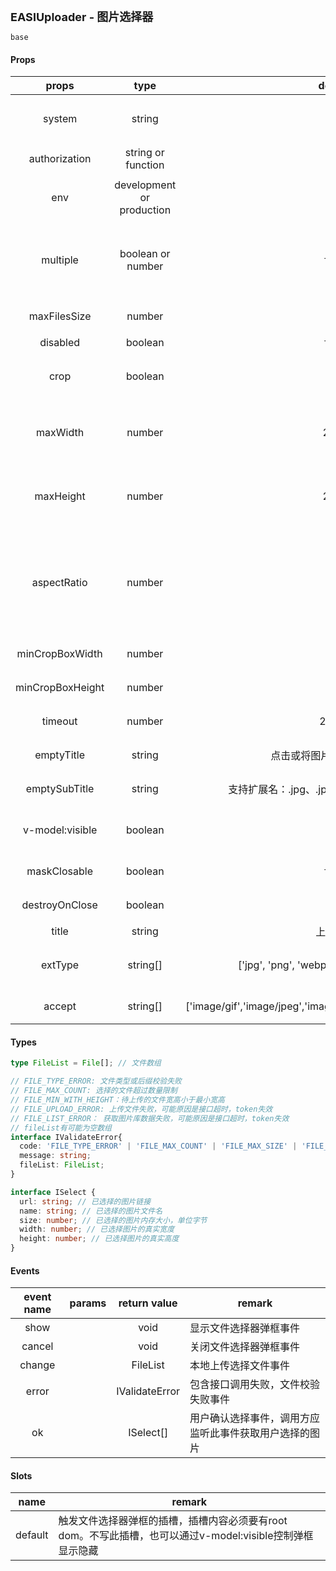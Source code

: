 <p><strong id="EASIDrawer" style="font-size: 18px">EASIUploader - 图片选择器</strong></p>

```demo
base
```

#### Props

|    props    |         type         |         default         | required | remark                           |
| :---------: | :------------------: | :---------------------: | :------: | -------------------------------- |
|    system   |        string        |                         |    是    | 系统在IAM内的标示，例如IAM系统标示为iam，可咨询后端系统具体标示     |
|authorization| string or function   |                         |    是    | IAM下发的token，格式为Bearer ******                         |
|     env     |development or production |                     |    是    | 默认取window.$EASI_BUILD_ENV的值 |
|  multiple   |   boolean or number  |         false           |    否    | 可以上传/选择的图片数量，为true时，不限制数量，为false或1时只能上传/选择一张图片，为0时不可上传/选择图片 |
| maxFilesSize|   number             |         5               |    否    | 单张图片上传内存大小限制，单位M，默认不超过5M |
| disabled    |   boolean            |         false           |    否    |  禁用图片选择器 |
|    crop     |   boolean            |         true            |    否    |  图片是否可裁剪，默认可裁剪，gif图片不能使用裁剪功能 |
|   maxWidth  |   number             |         2000            |    否    |  图片最大宽度，如果选择的图片超过此值，会按比例压缩宽度到此值，gif不受此约束，默认最大2000px |
|   maxHeight |   number             |         2000            |    否    |  图片最大高度，如果选择的图片超过此值，会按比例压缩高度到此值，gif不受此约束，默认最大2000px |
| aspectRatio |   number             |           0             |    否    |  裁剪图片的宽高比，如果不限制宽高比则不传入此值，或传入0，如果想要正方形图片可传入1，传入的值应是宽度除以高度的结果，例如想要宽高比3：2的尺寸，则传入3/2的结果 |
|minCropBoxWidth|   number           |           0             |    否    |  可裁剪到的最小宽度，传0不限制 |
|minCropBoxHeight|   number           |           0             |    否    |  可裁剪到的最小高度，传0不限制 |
|   timeout   |      number          |        20000            |    否    | 上传超时时间，默认20秒，单位毫秒         |
|  emptyTitle |       string         |  点击或将图片拖拽到这里上传  |    否    | 本地上传无图片的时候空状态的标题                       |
|emptySubTitle|       string         |支持扩展名：.jpg、.jpeg、.png、.webp、.gif等 |    否    | 本地上传无图片的时候空状态的二级标题  |
|v-model:visible | boolean           |                         |    否    | 如果写入了slot#default插槽，则由插槽内的dom自动触发显示             |
| maskClosable |    boolean          |         false           |    否    | 点击蒙层是否可以关闭文件选择器，默认不可以          |
|destroyOnClose|    boolean          |         true            |    否    | 关闭文件选择器是否清除内部状态，默认要清除          |
|    title     |    string           |         上传图片          |    否    | 文件选择器弹框的标题          |
|    extType   |    string[]         |['jpg', 'png', 'webp', 'jpeg', 'gif', 'tif', 'tiff']|    否    | 允许上传的文件后缀，主要是为了防止拖动上传时可以跳过accept校验          |
|    accept    |    string[]         |['image/gif','image/jpeg','image/png','image/tiff','image/webp']|    否    | input输入框的accept参数,限制文件类型         |

#### Types

```ts
type FileList = File[]; // 文件数组

// FILE_TYPE_ERROR: 文件类型或后缀校验失败
// FILE_MAX_COUNT: 选择的文件超过数量限制
// FILE_MIN_WITH_HEIGHT：待上传的文件宽高小于最小宽高
// FILE_UPLOAD_ERROR: 上传文件失败，可能原因是接口超时，token失效
// FILE_LIST_ERROR： 获取图片库数据失败，可能原因是接口超时，token失效
// fileList有可能为空数组
interface IValidateError{
  code: 'FILE_TYPE_ERROR' | 'FILE_MAX_COUNT' | 'FILE_MAX_SIZE' | 'FILE_MIN_WITH_HEIGHT' | 'FILE_UPLOAD_ERROR' | 'FILE_LIST_ERROR';
  message: string;
  fileList: FileList;
}

interface ISelect {
  url: string; // 已选择的图片链接
  name: string; // 已选择的图片文件名
  size: number; // 已选择的图片内存大小，单位字节
  width: number; // 已选择图片的真实宽度
  height: number; // 已选择图片的真实高度
}
```

#### Events

|  event name |         params         |    return value       | remark                           |
| :---------: | :------------------: | :---------------------: | -------------------------------- |
|    show   |                        |       void              |    显示文件选择器弹框事件  |
|    cancel |                        |       void              |    关闭文件选择器弹框事件  |
|    change |                        |       FileList          |    本地上传选择文件事件  |
|    error  |                        |       IValidateError    |    包含接口调用失败，文件校验失败事件  |
|    ok     |                        |       ISelect[]         |    用户确认选择事件，调用方应监听此事件获取用户选择的图片  |

#### Slots

|  name   | remark                                 |
| :-----: | -------------------------------------- |
| default | 触发文件选择器弹框的插槽，插槽内容必须要有root dom。不写此插槽，也可以通过v-model:visible控制弹框显示隐藏  |
